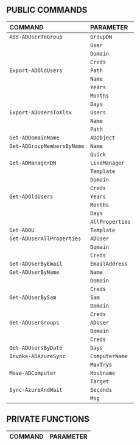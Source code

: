 
<a id='public'></a>
## PUBLIC COMMANDS

| **COMMAND** | **PARAMETER** |
|:------------|:--------------|
| `Add-ADUserToGroup` | `GroupDN` |
 |	| `User` |
 |	| `Domain` |
 |	| `Creds` |
| `Export-ADOldUsers` | `Path` |
 |	| `Name` |
 |	| `Years` |
 |	| `Months` |
 |	| `Days` |
| `Export-ADUsersToXlsx` | `Users` |
 |	| `Name` |
 |	| `Path` |
| `Get-ADDomainName` | `ADObject` |
| `Get-ADGroupMembersByName` | `Name` |
 |	| `Quick` |
| `Get-ADManagerDN` | `LineManager` |
 |	| `Template` |
 |	| `Domain` |
 |	| `Creds` |
| `Get-ADOldUsers` | `Years` |
 |	| `Months` |
 |	| `Days` |
 |	| `AllProperties` |
| `Get-ADOU` | `Template` |
| `Get-ADUserAllProperties` | `ADUser` |
 |	| `Domain` |
 |	| `Creds` |
| `Get-ADUserByEmail` | `EmailAddress` |
| `Get-ADUserByName` | `Name` |
 |	| `Domain` |
 |	| `Creds` |
| `Get-ADUserBySam` | `Sam` |
 |	| `Domain` |
 |	| `Creds` |
| `Get-ADUserGroups` | `ADUser` |
 |	| `Domain` |
 |	| `Creds` |
| `Get-ADUsersByDate` | `Days` |
| `Invoke-ADAzureSync` | `ComputerName` |
 |	| `MaxTrys` |
| `Move-ADComputer` | `Hostname` |
 |	| `Target` |
| `Sync-AzureAndWait` | `Seconds` |
 |	| `Msg` |

<a id='private'></a>
## PRIVATE FUNCTIONS

| **COMMAND** | **PARAMETER** |
|:------------|:--------------|
